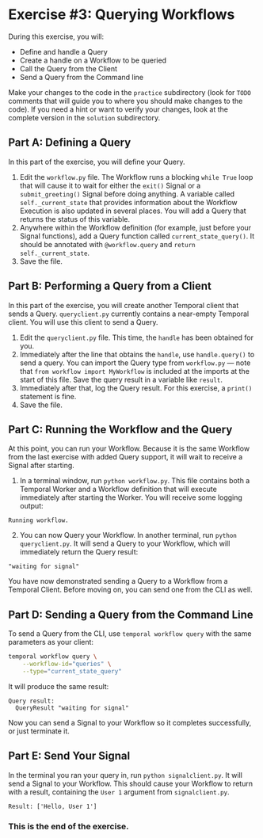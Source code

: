 # Exercise #3: Querying Workflows

During this exercise, you will:

- Define and handle a Query
- Create a handle on a Workflow to be queried
- Call the Query from the Client
- Send a Query from the Command line

Make your changes to the code in the `practice` subdirectory (look for
`TODO` comments that will guide you to where you should make changes to
the code). If you need a hint or want to verify your changes, look at
the complete version in the `solution` subdirectory.

## Part A: Defining a Query

In this part of the exercise, you will define your Query.

1. Edit the `workflow.py` file. The Workflow runs a blocking `while True` loop that will cause it to wait for either the `exit()` Signal or a `submit_greeting()` Signal before doing anything. A variable called `self._current_state` that provides information about the Workflow Execution is also updated in several places. You will add a Query that returns the status of this variable.
2. Anywhere within the Workflow definition (for example, just before your Signal functions), add a Query function called `current_state_query()`. It should be annotated with `@workflow.query` and `return self._current_state`.
3. Save the file.

## Part B: Performing a Query from a Client

In this part of the exercise, you will create another Temporal client that sends a Query. `queryclient.py` currently contains a near-empty Temporal client. You will use this client to send a Query.

1. Edit the `queryclient.py` file. This time, the `handle` has been obtained for you. 
2. Immediately after the line that obtains the `handle`, use `handle.query()` to send a query. You can import the Query type from `workflow.py` — note that `from workflow import MyWorkflow` is included at the imports at the start of this file. Save the query result in a variable like `result`.
3. Immediately after that, log the Query result. For this exercise, a `print()` statement is fine.
4. Save the file.

## Part C: Running the Workflow and the Query

At this point, you can run your Workflow. Because it is the same Workflow from the last exercise with added Query support, it will wait to receive a Signal after starting.

1. In a terminal window, run `python workflow.py`. This file contains both a Temporal Worker and a Workflow definition that will execute immediately after starting the Worker. You will receive some logging output:

```
Running workflow.
```

2. You can now Query your Workflow. In another terminal, run `python queryclient.py`. It will send a Query to your Workflow, which will immediately return the Query result:

```
"waiting for signal"
```

You have now demonstrated sending a Query to a Workflow from a Temporal Client. Before moving on, you can send one from the CLI as well. 

## Part D: Sending a Query from the Command Line

To send a Query from the CLI, use `temporal workflow query` with the same parameters as your client:

```bash
temporal workflow query \
    --workflow-id="queries" \
    --type="current_state_query"
```

It will produce the same result:

```
Query result:
  QueryResult "waiting for signal"
```

Now you can send a Signal to your Workflow so it completes successfully, or just terminate it.

## Part E: Send Your Signal

In the terminal you ran your query in, run `python signalclient.py`. It will send a Signal to your Workflow. This should cause your Workflow to return with a result, containing the `User 1` argument from `signalclient.py`.

```
Result: ['Hello, User 1']
```

### This is the end of the exercise.
